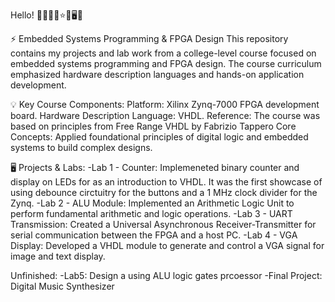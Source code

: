 Hello! 👋👋👋👋⭐💡🖥️💾

⚡ Embedded Systems Programming & FPGA Design 
This repository contains my projects and lab work from a college-level course focused on embedded systems programming and FPGA design. The course curriculum emphasized hardware description languages and hands-on application development.

💡 Key Course Components: 
Platform: Xilinx Zynq-7000 FPGA development board.
Hardware Description Language: VHDL.
Reference: The course was based on principles from Free Range VHDL by Fabrizio Tappero
Core Concepts: Applied foundational principles of digital logic and embedded systems to build complex designs.

🖥️ Projects & Labs: 
 -Lab 1 - Counter: Implemeneted binary counter and display on LEDs for as an introduction to VHDL. It was the first showcase of using debounce circtuitry for the buttons and a 1 MHz clock divider for the Zynq. 
 -Lab 2 - ALU Module: Implemented an Arithmetic Logic Unit to perform fundamental arithmetic and logic operations.
 -Lab 3 - UART Transmission: Created a Universal Asynchronous Receiver-Transmitter for serial communication between the FPGA and a host PC.
 -Lab 4 - VGA Display: Developed a VHDL module to generate and control a VGA signal for image and text display.

Unfinished:
 -Lab5: Design a using ALU logic gates prcoessor
 -Final Project: Digital Music Synthesizer

